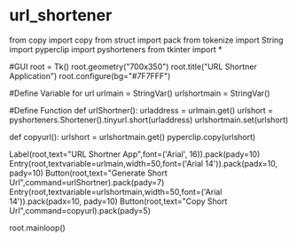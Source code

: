 # url_shortener
from copy import copy
from struct import pack
from tokenize import String
import pyperclip
import pyshorteners
from tkinter import *

#GUI
root = Tk()
root.geometry("700x350")
root.title("URL Shortner Application")
root.configure(bg="#7F7FFF")

#Define Variable for url
urlmain = StringVar()
urlshortmain = StringVar()


#Define Function
def urlShortner():
    urladdress = urlmain.get()
    urlshort = pyshorteners.Shortener().tinyurl.short(urladdress)
    urlshortmain.set(urlshort)

def copyurl():
    urlshort = urlshortmain.get()
    pyperclip.copy(urlshort)


Label(root,text="URL Shortner App",font=('Arial', 16)).pack(pady=10)
Entry(root,textvariable=urlmain,width=50,font=('Arial 14')).pack(padx=10, pady=10)
Button(root,text="Generate Short Url",command=urlShortner).pack(pady=7)
Entry(root,textvariable=urlshortmain,width=50,font=('Arial 14')).pack(padx=10, pady=10)
Button(root,text="Copy Short Url",command=copyurl).pack(pady=5)

root.mainloop()
